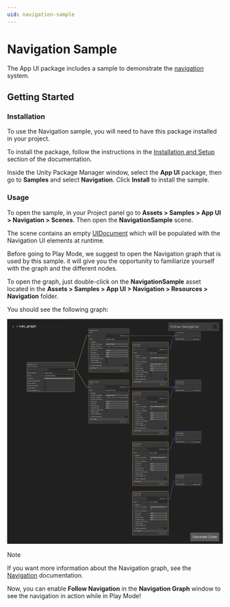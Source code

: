 ```yaml
---
uid: navigation-sample
---
```


# Navigation Sample

The App UI package includes a sample to demonstrate the [navigation](xref:navigation) system.

## Getting Started

### Installation

To use the Navigation sample, you will need to have this package installed in your project.

To install the package, follow the instructions in the [Installation and Setup](xref:setup)
section of the documentation.

Inside the Unity Package Manager window, select the **App UI** package, then
go to **Samples** and select **Navigation**. Click **Install** to install the sample.

### Usage

To open the sample, in your Project panel go to
**Assets > Samples > App UI > Navigation > Scenes**. Then open the **NavigationSample** scene.

The scene contains an empty [UIDocument](xref:UnityEngine.UIElements.UIDocument) which will be populated 
with the Navigation UI elements at runtime.

Before going to Play Mode, we suggest to open the Navigation graph that is used by this sample. it will give you 
the opportunity to familiarize yourself with the graph and the different nodes.

To open the graph, just double-click on the **NavigationSample** asset located in 
the **Assets > Samples > App UI > Navigation > Resources > Navigation** folder.

You should see the following graph: 

<p align="center">
  <img src="images/navigation-graph.png" alt="Navigation Graph">
</p>

> [!NOTE]
> If you want more information about the Navigation graph, see the [Navigation](xref:navigation) documentation.

Now, you can enable **Follow Navigation** in 
the **Navigation Graph** window to see the navigation in 
action while in Play Mode!